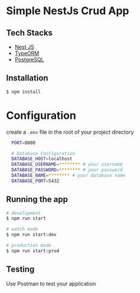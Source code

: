 # Simple NestJs Crud App

## Tech Stacks
- [Nest JS](https://docs.nestjs.com/)
- [TypeORM](https://typeorm.io/)
- [PostgreSQL](https://postgresql.org)

## Installation

```bash
$ npm install
```

# Configuration
create a `.env` file in the root of your project directory 

```bash
  PORT=8080

  # Database Configuration
  DATABASE_HOST=localhost
  DATABASE_USERNAME=******** # your username
  DATABASE_PASSWORD=******** # your password
  DATABASE_NAME=******** # your database name
  DATABASE_PORT=5432
```

## Running the app

```bash
# development
$ npm run start

# watch mode
$ npm run start:dev

# production mode
$ npm run start:prod
```

## Testing
Use Postman to test your application

